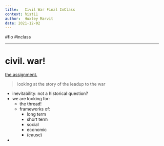 ```yaml
---
title:   Civil War Final InClass
context: hist11
author:  Huxley Marvit
date: 2021-12-02
---
```


#flo  #inclass 

***

# civil. war! 

[the assignment.](https://docs.google.com/document/d/1f--SwDtZbowaAzG9AnEM6uOeixDN8Amryy9eHQ4hrD8/edit)

> looking at the story of the leadup to the war

- inevitability: not a historical question?
- we are looking for: 
	- the thread!
	- frameworks of:
		- long term
		- short term
		- social
		- economic
		- (cause)
- 























